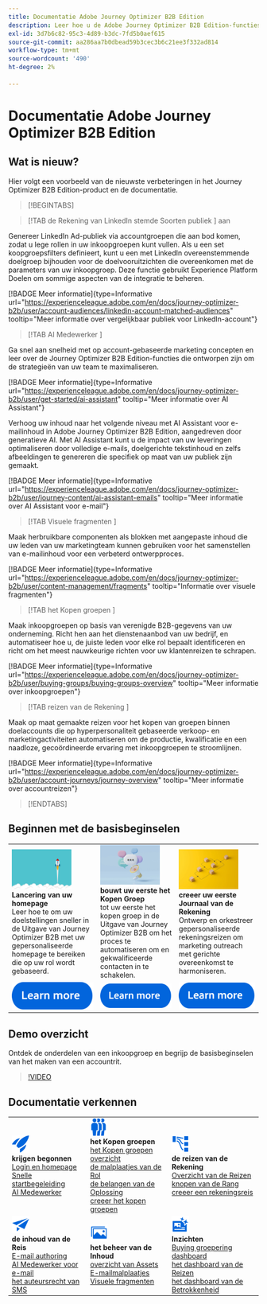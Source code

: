 ```yaml
---
title: Documentatie Adobe Journey Optimizer B2B Edition
description: Leer hoe u de Adobe Journey Optimizer B2B Edition-functies kunt gebruiken voor het ordenen van accounts en het kopen van groepsreizen met behulp van ingebouwde generatieve AI en toonaangevende automatisering.
exl-id: 3d7b6c82-95c3-4d89-b3dc-7fd5b0aef615
source-git-commit: aa286aa7b0dbead59b3cec3b6c21ee3f332ad814
workflow-type: tm+mt
source-wordcount: '490'
ht-degree: 2%

---
```


# Documentatie Adobe Journey Optimizer B2B Edition

## Wat is nieuw?

Hier volgt een voorbeeld van de nieuwste verbeteringen in het Journey Optimizer B2B Edition-product en de documentatie.

<!-- For a comprehensive list of features, improvements, and fixes, check out the detailed < Release Notes >. Stay up-to-date with the latest changes in our documentation by visiting the , < documentation updates page >. -->

>[!BEGINTABS]

>[!TAB  de Rekening van LinkedIn stemde Soorten publiek ] aan

Genereer LinkedIn Ad-publiek via accountgroepen die aan bod komen, zodat u lege rollen in uw inkoopgroepen kunt vullen. Als u een set koopgroepsfilters definieert, kunt u een met LinkedIn overeenstemmende doelgroep bijhouden voor de doelvooruitzichten die overeenkomen met de parameters van uw inkoopgroep. Deze functie gebruikt Experience Platform Doelen om sommige aspecten van de integratie te beheren.

[!BADGE Meer informatie]{type=Informative url="https://experienceleague.adobe.com/en/docs/journey-optimizer-b2b/user/account-audiences/linkedin-account-matched-audiences" tooltip="Meer informatie over vergelijkbaar publiek voor LinkedIn-account"}

>[!TAB  AI Medewerker ]

Ga snel aan snelheid met op account-gebaseerde marketing concepten en leer over de Journey Optimizer B2B Edition-functies die ontworpen zijn om de strategieën van uw team te maximaliseren.

[!BADGE Meer informatie]{type=Informative url="https://experienceleague.adobe.com/en/docs/journey-optimizer-b2b/user/get-started/ai-assistant" tooltip="Meer informatie over AI Assistant"}

Verhoog uw inhoud naar het volgende niveau met AI Assistant voor e-mailinhoud in Adobe Journey Optimizer B2B Edition, aangedreven door generatieve AI. Met AI Assistant kunt u de impact van uw leveringen optimaliseren door volledige e-mails, doelgerichte tekstinhoud en zelfs afbeeldingen te genereren die specifiek op maat van uw publiek zijn gemaakt.

[!BADGE Meer informatie]{type=Informative url="https://experienceleague.adobe.com/en/docs/journey-optimizer-b2b/user/journey-content/ai-assistant-emails" tooltip="Meer informatie over AI Assistant voor e-mail"}

>[!TAB  Visuele fragmenten ]

Maak herbruikbare componenten als blokken met aangepaste inhoud die uw leden van uw marketingteam kunnen gebruiken voor het samenstellen van e-mailinhoud voor een verbeterd ontwerpproces.

[!BADGE Meer informatie]{type=Informative url="https://experienceleague.adobe.com/en/docs/journey-optimizer-b2b/user/content-management/fragments" tooltip="Informatie over visuele fragmenten"}

>[!TAB  het Kopen groepen ]

Maak inkoopgroepen op basis van verenigde B2B-gegevens van uw onderneming. Richt hen aan het dienstenaanbod van uw bedrijf, en automatiseer hoe u, de juiste leden voor elke rol bepaalt identificeren en richt om het meest nauwkeurige richten voor uw klantenreizen te schrapen.

[!BADGE Meer informatie]{type=Informative url="https://experienceleague.adobe.com/en/docs/journey-optimizer-b2b/user/buying-groups/buying-groups-overview" tooltip="Meer informatie over inkoopgroepen"}

>[!TAB  reizen van de Rekening ]

Maak op maat gemaakte reizen voor het kopen van groepen binnen doelaccounts die op hyperpersonaliteit gebaseerde verkoop- en marketingactiviteiten automatiseren om de productie, kwalificatie en een naadloze, gecoördineerde ervaring met inkoopgroepen te stroomlijnen.

[!BADGE Meer informatie]{type=Informative url="https://experienceleague.adobe.com/en/docs/journey-optimizer-b2b/user/account-journeys/journey-overview" tooltip="Meer informatie over accountreizen"}

>[!ENDTABS]

## Beginnen met de basisbeginselen

<table style="table-layout:fixed">
  <tr style="border: 0;">
    <td>
    <a href="home-page.md"><img width="120px" src="./assets/launch.png"></a>
    <div><strong> Lancering van uw homepage </strong><br/> Leer hoe te om uw doelstellingen sneller in de Uitgave van Journey Optimizer B2B met uw gepersonaliseerde homepage te bereiken die op uw rol wordt gebaseerd.</div>
    </td>
      <td>
    <a href="buying-groups/buying-groups-overview.md"><img width="120px" src="./assets/communication.png"></a>
    <div><strong> bouwt uw eerste het Kopen Groep </strong><br/> tot uw eerste het kopen groep in de Uitgave van Journey Optimizer B2B om het proces te automatiseren om en gekwalificeerde contacten in te schakelen.</div>
    </td>
    <td>
    <a href="journeys/journey-overview.md"><img width="120px" src="./assets/flow.png"></a>
    <div><strong> creeer uw eerste Journaal van de Rekening </strong><br/> Ontwerp en orkestreer gepersonaliseerde rekeningsreizen om marketing outreach met gerichte overeenkomst te harmoniseren. 
    </div>
    </td>
  </tr>
  <tr style="border: 0;">
    <td align="center"><a href="home-page.md"><img src="../assets/learn-more.svg"></a></td>
    <td align="center"><a href="buying-groups/buying-groups-overview.md"><img src="../assets/learn-more.svg"></a></td>
    <td align="center"><a href="journeys/journey-overview.md"><img src="../assets/learn-more.svg"></a></td>
    </tr>
</table>

## Demo overzicht

Ontdek de onderdelen van een inkoopgroep en begrijp de basisbeginselen van het maken van een accountrit.

>[!VIDEO](https://video.tv.adobe.com/v/3432054?quality=12)

## Documentatie verkennen

<table style="table-layout:auto">
  <tr style="border: 0;">
    <td>
      <img src="../assets/do-not-localize/icon-quick-start.svg" width="35px"><br/>
      <strong> krijgen begonnen </strong><br/> <a href="home-page.md"> Login en homepage </a><br/> <a href="./start/get-started.md"> Snelle startbegeleiding </a> <br/><a href="./start/ai-assistant.md"> AI Medewerker </a>
    </td>
    <!--
    <td>
      <img src="../assets/do-not-localize/icon-configure.svg" width="35px"><br/>
      <strong>Configuration<br/>administration</strong><br/><a href="using/configuration/channel-surfaces.md">Channel surfaces</a> - <a href="using/configuration/about-data-sources-events-actions.md">Configure journeys</a>  - <a href="using/administration/permissions-overview.md">Access control</a> - <a href="using/administration/sandboxes.md">Sandboxes management</a>
    </td> -->
    <td>
      <img src="../assets/do-not-localize/icon_audience.svg" width="35px"><br/>
      <strong> het Kopen groepen </strong><br/> <a href="./buying-groups/buying-groups-overview.md"> het Kopen groepen overzicht </a><br/> <a href="./buying-groups/buying-groups-role-templates.md"> de malplaatjes van de Rol </a><br/> <a href="./buying-groups/solution-interests.md"> de belangen van de Oplossing </a><br/> <a href="./buying-groups/buying-groups-create.md"> creeer het kopen groepen </a>
    </td>
    <td>
      <img src="../assets/do-not-localize/icon-paths.svg" width="35px"><br/>
      <strong> de reizen van de Rekening </strong><br/> <a href="./journeys/journey-overview.md"> Overzicht van de Reizen </a><br/> <a href="./journeys/journey-nodes.md"> knopen van de Rang </a><br/> <a href="./journeys/journey-overview.md#create-an-account-journey"> creeer een rekeningsreis </a>
    </td>
  </tr>
  <tr style="border: 0;">
    <td>
      <img src="../assets/do-not-localize/icon-campaign.svg" width="35px"><br/>
      <strong> de inhoud van de Reis </strong><br/> <a href="./content/email-authoring.md"> E-mail authoring </a><br/> <a href="./content/ai-assistant-emails.md"> AI Medewerker voor e-mail </a><br/> <a href="./content/sms-authoring.md"> het auteursrecht van SMS </a>
    </td>
        <td>
      <img src="../assets/do-not-localize/icon_assets.svg" width="35px"><br/>
      <strong> het beheer van de Inhoud </strong><br/> <a href="./content/assets-overview.md"> overzicht van Assets </a><br/> <a href="./content/email-templates.md"> E-mailmalplaatjes </a><br/> <a href="./content/fragments.md"> Visuele fragmenten </a>
    </td>
    <td>
      <img src="../assets/do-not-localize/icon-offer.svg" width="35px"><br/>
      <strong> Inzichten </strong><br/> <a href="./dashboards/buying-groups-dashboard.md"> Buying groepering dashboard </a><br/> <a href="./dashboards/journeys-dashboard.md"> het dashboard van de Reizen </a><br/> <a href="./dashboards/engagement-dashboard.md"> het dashboard van de Betrokkenheid </a>
    </td>

</tr>
</table>

<!-- 

## Additional resources

<table style="table-layout:fixed"><tr style="border: 0;">
<td><strong>Adobe Journey Optimizer</strong><br/>
<a href="https://experienceleague.adobe.com/docs/journey-optimizer-learn/tutorials/overview.html" target="_blank">Tutorials</a> - <a href="https://helpx.adobe.com/legal/product-descriptions/adobe-journey-optimizer.html" target="_blank">Product description</a> - <a href="https://www.adobe.com/content/dam/cc/en/security/pdfs/AJO_SecurityOverview.pdf" target="_blank">Security overview (PDF)</a> - <a href="https://developer.adobe.com/journey-optimizer-apis/" target="_blank">APIs reference</a> - <a href="https://experienceleague.adobe.com/tools/ajo-schemas/schema-dictionary.html" target="_blank">Journey Optimizer Schema Dictionary</a>

</td>
<td><strong>Adobe Experience Platform</strong><br/>
<a href="https://experienceleague.adobe.com/docs/experience-platform/landing/home.html" target="_blank">Documentation</a> - <a href="https://www.adobe.com/experience-platform/documentation-and-developer-resources.html" target="_blank">Developers resources</a>
</td>
</tr></table> -->
